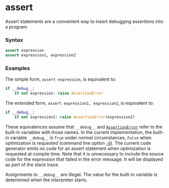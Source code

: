 # assert

Assert statements are a convenient way to insert debugging assertions into a program.

### Syntax

```python
assert expression
assert expression1, expression2
```

### Examples

The simple form, `assert expression`, is equivalent to:

```python
if __debug__:
    if not expression: raise AssertionError
```

The extended form, `assert expression1, expression2`, is equivalent to:

```python
if __debug__:
    if not expression1: raise AssertionError(expression2)
```

These equivalences assume that `__debug__` and [`AssertionError`](/exceptions/AssertionError.md) refer to the built-in variables with those names. In the current implementation, the built-in variable `__debug__` is `True` under normal circumstances, `False` when optimization is requested (command line option [`-O`](/command-line/?id=-o)). The current code generator emits no code for an assert statement when optimization is requested at compile time. Note that it is unnecessary to include the source code for the expression that failed in the error message. It will be displayed as part of the stack trace.

Assignments to `__debug__` are illegal. The value for the built-in variable is determined when the interpreter starts.
